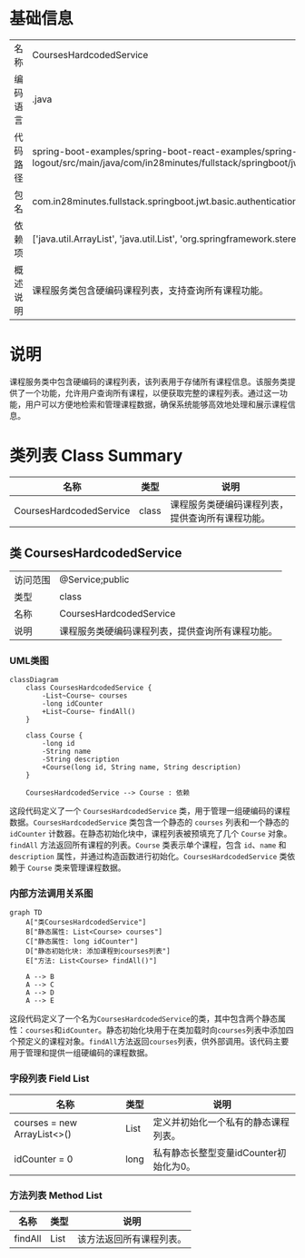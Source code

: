 # 基础信息

|      |      |
|------|------|
| 名称 | CoursesHardcodedService |
| 编码语言 | .java |
| 代码路径 | spring-boot-examples/spring-boot-react-examples/spring-boot-react-jwt-auth-login-logout/backend-spring-boot-react-jwt-auth-login-logout/src/main/java/com/in28minutes/fullstack/springboot/jwt/basic/authentication/springbootjwtauthloginlogout/course/CoursesHardcodedService.java |
| 包名 | com.in28minutes.fullstack.springboot.jwt.basic.authentication.springbootjwtauthloginlogout.course |
| 依赖项 | ['java.util.ArrayList', 'java.util.List', 'org.springframework.stereotype.Service'] |
| 概述说明 | 课程服务类包含硬编码课程列表，支持查询所有课程功能。 |

# 说明

课程服务类中包含硬编码的课程列表，该列表用于存储所有课程信息。该服务类提供了一个功能，允许用户查询所有课程，以便获取完整的课程列表。通过这一功能，用户可以方便地检索和管理课程数据，确保系统能够高效地处理和展示课程信息。

# 类列表 Class Summary

| 名称   | 类型  | 说明 |
|-------|------|-------------|
| CoursesHardcodedService | class | 课程服务类硬编码课程列表，提供查询所有课程功能。 |



## 类 CoursesHardcodedService

|      |      |
|------|------|
| 访问范围 | @Service;public |
| 类型 | class |
| 名称 | CoursesHardcodedService |
| 说明 | 课程服务类硬编码课程列表，提供查询所有课程功能。 |


### UML类图

```mermaid
classDiagram
    class CoursesHardcodedService {
        -List~Course~ courses
        -long idCounter
        +List~Course~ findAll()
    }

    class Course {
        -long id
        -String name
        -String description
        +Course(long id, String name, String description)
    }

    CoursesHardcodedService --> Course : 依赖
```

这段代码定义了一个 `CoursesHardcodedService` 类，用于管理一组硬编码的课程数据。`CoursesHardcodedService` 类包含一个静态的 `courses` 列表和一个静态的 `idCounter` 计数器。在静态初始化块中，课程列表被预填充了几个 `Course` 对象。`findAll` 方法返回所有课程的列表。`Course` 类表示单个课程，包含 `id`、`name` 和 `description` 属性，并通过构造函数进行初始化。`CoursesHardcodedService` 类依赖于 `Course` 类来管理课程数据。


### 内部方法调用关系图

```mermaid
graph TD
    A["类CoursesHardcodedService"]
    B["静态属性: List<Course> courses"]
    C["静态属性: long idCounter"]
    D["静态初始化块: 添加课程到courses列表"]
    E["方法: List<Course> findAll()"]

    A --> B
    A --> C
    A --> D
    A --> E
```

这段代码定义了一个名为`CoursesHardcodedService`的类，其中包含两个静态属性：`courses`和`idCounter`。静态初始化块用于在类加载时向`courses`列表中添加四个预定义的课程对象。`findAll`方法返回`courses`列表，供外部调用。该代码主要用于管理和提供一组硬编码的课程数据。

### 字段列表 Field List

| 名称  | 类型  | 说明 |
|-------|-------|------|
| courses = new ArrayList<>() | List<Course> | 定义并初始化一个私有的静态课程列表。 |
| idCounter = 0 | long | 私有静态长整型变量idCounter初始化为0。 |

### 方法列表 Method List

| 名称  | 类型  | 说明 |
|-------|-------|------|
| findAll | List<Course> | 该方法返回所有课程列表。 |




